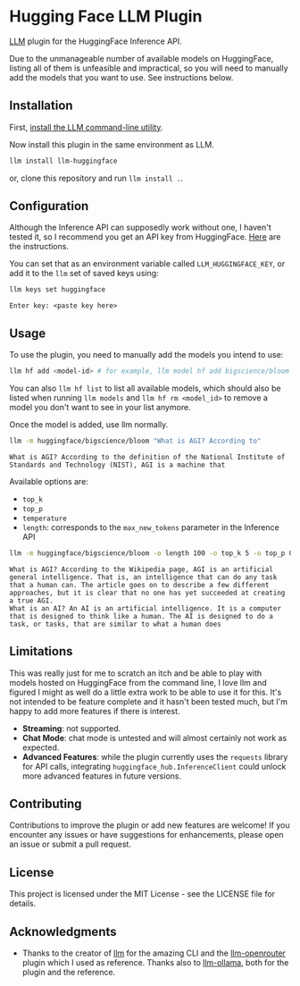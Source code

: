# Hugging Face LLM Plugin
[LLM](https://llm.datasette.io/) plugin for the HuggingFace Inference API.

Due to the unmanageable number of available models on HuggingFace, listing all of them is unfeasible and impractical, so you will need to manually add the models that you want to use. See instructions below.

## Installation

First, [install the LLM command-line utility](https://llm.datasette.io/en/stable/setup.html).

Now install this plugin in the same environment as LLM.
```bash
llm install llm-huggingface
```

or, clone this repository and run `llm install .`.

## Configuration

Although the Inference API can supposedly work without one, I haven't tested it, so I recommend you get an API key from HuggingFace. [Here](https://huggingface.co/docs/api-inference/en/quicktour#get-your-api-token) are the instructions.

You can set that as an environment variable called `LLM_HUGGINGFACE_KEY`, or add it to the `llm` set of saved keys using:

```bash
llm keys set huggingface
```
```
Enter key: <paste key here>
```

## Usage

To use the plugin, you need to manually add the models you intend to use:

```bash
llm hf add <model-id> # for example, llm model hf add bigscience/bloom
```

You can also `llm hf list` to list all available models, which should also be listed when running `llm models` and `llm hf rm <model_id>` to remove a model you don't want to see in your list anymore.

Once the model is added, use llm normally.

```bash
llm -m huggingface/bigscience/bloom "What is AGI? According to"                                                         
```
```
What is AGI? According to the definition of the National Institute of Standards and Technology (NIST), AGI is a machine that
```

Available options are:
- `top_k`
- `top_p`
- `temperature`
- `length`: corresponds to the `max_new_tokens` parameter in the Inference API

```bash
llm -m huggingface/bigscience/bloom -o length 100 -o top_k 5 -o top_p 0.8 -o temperature 1.2 "What is AGI? According to"
```
```
What is AGI? According to the Wikipedia page, AGI is an artificial general intelligence. That is, an intelligence that can do any task that a human can. The article goes on to describe a few different approaches, but it is clear that no one has yet succeeded at creating a true AGI.
What is an AI? An AI is an artificial intelligence. It is a computer that is designed to think like a human. The AI is designed to do a task, or tasks, that are similar to what a human does
```

## Limitations

This was really just for me to scratch an itch and be able to play with models hosted on HuggingFace from the command line, I love llm and figured I might as well do a little extra work to be able to use it for this. It's not intended to be feature complete and it hasn't been tested much, but I'm happy to add more features if there is interest. 

- **Streaming**: not supported.
- **Chat Mode**: chat mode is untested and will almost certainly not work as expected.
- **Advanced Features**: while the plugin currently uses the `requests` library for API calls, integrating `huggingface_hub.InferenceClient` could unlock more advanced features in future versions.

## Contributing

Contributions to improve the plugin or add new features are welcome! If you encounter any issues or have suggestions for enhancements, please open an issue or submit a pull request. 

## License

This project is licensed under the MIT License - see the LICENSE file for details.


## Acknowledgments

- Thanks to the creator of [llm](https://github.com/simonw/llm) for the amazing CLI and the [llm-openrouter](https://github.com/simonw/llm-openrouter) plugin which I used as reference. Thanks also to [llm-ollama](https://github.com/taketwo/llm-ollama), both for the plugin and the reference.
